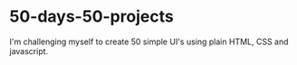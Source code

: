 # 50-days-50-projects

I'm challenging myself to create 50 simple UI's using plain HTML, CSS and javascript.
